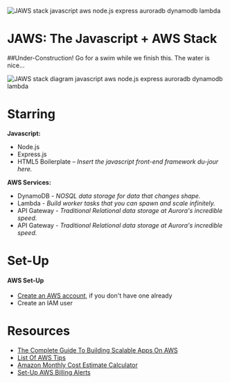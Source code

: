 ![JAWS stack javascript aws node.js express auroradb dynamodb lambda](https://github.com/servant-app/JAWS/blob/master/site/public/img/jaws_logo_javascript_aws.png)

JAWS: The Javascript + AWS Stack
=================================

##Under-Construction!  Go for a swim while we finish this.  The water is nice...




![JAWS stack diagram javascript aws node.js express auroradb dynamodb lambda](https://github.com/servant-app/JAWS/blob/master/site/public/img/jaws_diagram_javascript_aws.png)

Starring
=================================

**Javascript:**
- Node.js
- Express.js
- HTML5 Boilerplate – *Insert the javascript front-end framework du-jour here.*

**AWS Services:**
- DynamoDB - *NOSQL data storage for data that changes shape.*
- Lambda - *Build worker tasks that you can spawn and scale infinitely.*
- API Gateway - *Traditional Relational data storage at Aurora's incredible speed.*
- API Gateway - *Traditional Relational data storage at Aurora's incredible speed.*

Set-Up
=================================

#### AWS Set-Up

* [Create an AWS account](http://aws.amazon.com/,), if you don't have one already
* Create an IAM user

Resources
=================================
* [The Complete Guide To Building Scalable Apps On AWS](https://www.airpair.com/aws/posts/building-a-scalable-web-app-on-amazon-web-services-p1)
*  [List Of AWS Tips](https://wblinks.com/notes/aws-tips-i-wish-id-known-before-i-started/)
* [Amazon Monthly Cost Estimate Calculator](http://calculator.s3.amazonaws.com/index.html)
* [Set-Up AWS Billing Alerts](http://docs.aws.amazon.com/awsaccountbilling/latest/aboutv2/monitor-charges.html)
